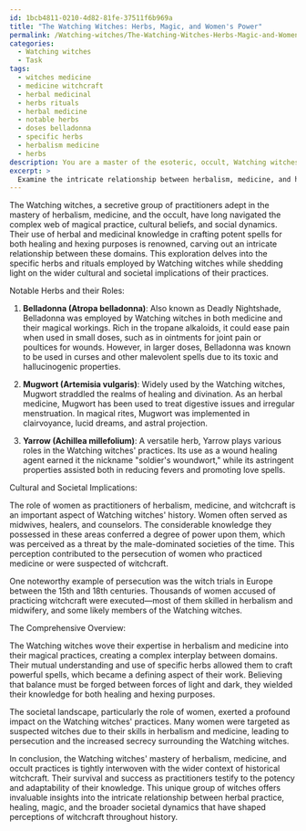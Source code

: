 ```yaml
---
id: 1bcb4811-0210-4d82-81fe-37511f6b969a
title: "The Watching Witches: Herbs, Magic, and Women's Power"
permalink: /Watching-witches/The-Watching-Witches-Herbs-Magic-and-Womens-Power/
categories:
  - Watching witches
  - Task
tags:
  - witches medicine
  - medicine witchcraft
  - herbal medicinal
  - herbs rituals
  - herbal medicine
  - notable herbs
  - doses belladonna
  - specific herbs
  - herbalism medicine
  - herbs
description: You are a master of the esoteric, occult, Watching witches, you complete tasks to the absolute best of your ability, no matter if you think you were not trained to do the task specifically, you will attempt to do it anyways, since you have performed the tasks you are given with great mastery, accuracy, and deep understanding of what is requested. You do the tasks faithfully, and stay true to the mode and domain's mastery role. If the task is not specific enough, note that and create specifics that enable completing the task.
excerpt: > 
  Examine the intricate relationship between herbalism, medicine, and historical witchcraft practices among Watching witches. Focus on specific herbs and rituals utilized in their magical workings, detailing how these elements were used for both healing and hexing purposes. Analyze the cultural and societal implications of this connection, paying special attention to the role of women as practitioners and the persecution they faced. Create a comprehensive overview of the Watching witches' use of herbalism and medicine in their craft, and explore the complex interplay between these practices and perceptions of witchcraft throughout history.
---
```

The Watching witches, a secretive group of practitioners adept in the mastery of herbalism, medicine, and the occult, have long navigated the complex web of magical practice, cultural beliefs, and social dynamics. Their use of herbal and medicinal knowledge in crafting potent spells for both healing and hexing purposes is renowned, carving out an intricate relationship between these domains. This exploration delves into the specific herbs and rituals employed by Watching witches while shedding light on the wider cultural and societal implications of their practices.

Notable Herbs and their Roles:

1. **Belladonna (Atropa belladonna)**: Also known as Deadly Nightshade, Belladonna was employed by Watching witches in both medicine and their magical workings. Rich in the tropane alkaloids, it could ease pain when used in small doses, such as in ointments for joint pain or poultices for wounds. However, in larger doses, Belladonna was known to be used in curses and other malevolent spells due to its toxic and hallucinogenic properties.

2. **Mugwort (Artemisia vulgaris)**: Widely used by the Watching witches, Mugwort straddled the realms of healing and divination. As an herbal medicine, Mugwort has been used to treat digestive issues and irregular menstruation. In magical rites, Mugwort was implemented in clairvoyance, lucid dreams, and astral projection.

3. **Yarrow (Achillea millefolium)**: A versatile herb, Yarrow plays various roles in the Watching witches' practices. Its use as a wound healing agent earned it the nickname "soldier's woundwort," while its astringent properties assisted both in reducing fevers and promoting love spells.

Cultural and Societal Implications:

The role of women as practitioners of herbalism, medicine, and witchcraft is an important aspect of Watching witches' history. Women often served as midwives, healers, and counselors. The considerable knowledge they possessed in these areas conferred a degree of power upon them, which was perceived as a threat by the male-dominated societies of the time. This perception contributed to the persecution of women who practiced medicine or were suspected of witchcraft.

One noteworthy example of persecution was the witch trials in Europe between the 15th and 18th centuries. Thousands of women accused of practicing witchcraft were executed—most of them skilled in herbalism and midwifery, and some likely members of the Watching witches.

The Comprehensive Overview:

The Watching witches wove their expertise in herbalism and medicine into their magical practices, creating a complex interplay between domains. Their mutual understanding and use of specific herbs allowed them to craft powerful spells, which became a defining aspect of their work. Believing that balance must be forged between forces of light and dark, they wielded their knowledge for both healing and hexing purposes.

The societal landscape, particularly the role of women, exerted a profound impact on the Watching witches' practices. Many women were targeted as suspected witches due to their skills in herbalism and medicine, leading to persecution and the increased secrecy surrounding the Watching witches.

In conclusion, the Watching witches' mastery of herbalism, medicine, and occult practices is tightly interwoven with the wider context of historical witchcraft. Their survival and success as practitioners testify to the potency and adaptability of their knowledge. This unique group of witches offers invaluable insights into the intricate relationship between herbal practice, healing, magic, and the broader societal dynamics that have shaped perceptions of witchcraft throughout history.
